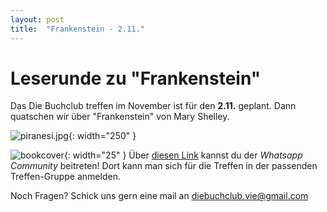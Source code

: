 ```yaml
---
layout: post
title:  "Frankenstein - 2.11."
---
```


# Leserunde zu "Frankenstein"

Das Die Buchclub treffen im November ist für den <b>2.11.</b> geplant. Dann quatschen wir über "Frankenstein" von Mary Shelley.

![piranesi.jpg](/assets/books/frankenstein.jpg){: width="250" }



![bookcover](/assets/pink-book.png){: width="25" }  Über [diesen Link](https://chat.whatsapp.com/GpDiea8Qhq4HlbLNVWah69)
 kannst du der *Whatsapp Community* beitreten! Dort kann man sich für die Treffen in der passenden Treffen-Gruppe anmelden.

Noch Fragen? Schick uns gern eine mail an diebuchclub.vie@gmail.com